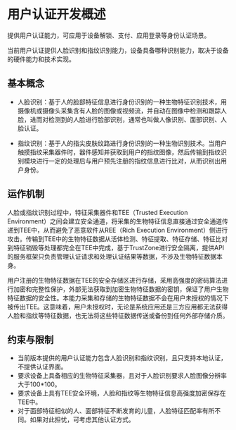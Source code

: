 # 用户认证开发概述

提供用户认证能力，可应用于设备解锁、支付、应用登录等身份认证场景。

当前用户认证提供人脸识别和指纹识别能力，设备具备哪种识别能力，取决于设备的硬件能力和技术实现。

## 基本概念

- 人脸识别：基于人的脸部特征信息进行身份识别的一种生物特征识别技术，用摄像机或摄像头采集含有人脸的图像或视频流，并自动在图像中检测和跟踪人脸，进而对检测到的人脸进行脸部识别，通常也叫做人像识别、面部识别、人脸认证。

- 指纹识别：基于人的指尖皮肤纹路进行身份识别的一种生物识别技术。当用户触摸指纹采集器件时，器件感知并获取到用户的指纹图像，然后传输到指纹识别模块进行一定的处理后与用户预先注册的指纹信息进行比对，从而识别出用户身份。

## 运作机制

人脸或指纹识别过程中，特征采集器件和TEE（Trusted Execution Environment）之间会建立安全通道，将采集的生物特征信息直接通过安全通道传递到TEE中，从而避免了恶意软件从REE（Rich Execution Environment）侧进行攻击。传输到TEE中的生物特征数据从活体检测、特征提取、特征存储、特征比对到特征销毁等处理都完全在TEE中完成，基于TrustZone进行安全隔离，提供API的服务框架只负责管理认证请求和处理认证结果等数据，不涉及生物特征数据本身。

用户注册的生物特征数据在TEE的安全存储区进行存储，采用高强度的密码算法进行加密和完整性保护，外部无法获取到加密生物特征数据的密钥，保证了用户生物特征数据的安全性。本能力采集和存储的生物特征数据不会在用户未授权的情况下被传出TEE。这意味着，用户未授权时，无论是系统应用还是三方应用都无法获得人脸和指纹等特征数据，也无法将这些特征数据传送或备份到任何外部存储介质。

## 约束与限制

- 当前版本提供的用户认证能力包含人脸识别和指纹识别，且只支持本地认证，不提供认证界面。
- 要求设备上具备相应的生物特征采集器，且对于人脸识别要求人脸图像分辨率大于100*100。
- 要求设备上具有TEE安全环境，人脸和指纹等生物特征信息高强度加密保存在TEE中。
- 对于面部特征相似的人、面部特征不断发育的儿童，人脸特征匹配率有所不同。如果对此担忧，可考虑其他认证方式。